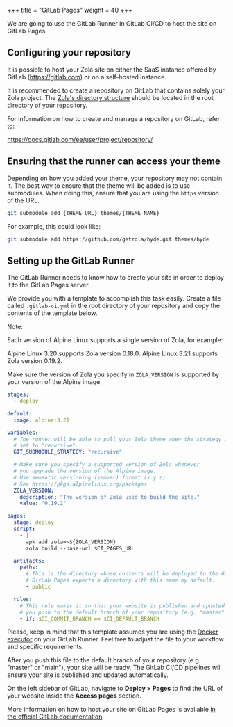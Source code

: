 +++
title = "GitLab Pages"
weight = 40
+++

We are going to use the GitLab Runner in GitLab CI/CD to host
the site on GitLab Pages.

## Configuring your repository

It is possible to host your Zola site on either the SaaS instance offered by
GitLab (<https://gitlab.com>) or on a self-hosted instance.

It is recommended to create a repository on GitLab that contains solely your
Zola project. The [Zola's directory structure](https://www.getzola.org/documentation/getting-started/directory-structure/)
should be located in the root directory of your repository.

For information on how to create and manage a repository on GitLab, refer to:

<https://docs.gitlab.com/ee/user/project/repository/>

## Ensuring that the runner can access your theme

Depending on how you added your theme, your repository may not contain it.
The best way to ensure that the theme will be added is to use submodules.
When doing this, ensure that you are using the `https` version of the URL.

```bash
git submodule add {THEME_URL} themes/{THEME_NAME}
```

For example, this could look like:

```bash
git submodule add https://github.com/getzola/hyde.git themes/hyde
```

## Setting up the GitLab Runner

The GitLab Runner needs to know how to create your site in order to deploy
it to the GitLab Pages server.

We provide you with a template to accomplish this task easily.
Create a file called `.gitlab-ci.yml` in the root directory of your
repository and copy the contents of the template below.

Note:

Each version of Alpine Linux supports a single version of Zola, for example:

Alpine Linux 3.20 supports Zola version 0.18.0.
Alpine Linux 3.21 supports Zola version 0.19.2.

Make sure the version of Zola you specify in `ZOLA_VERSION` is supported by your version of the Alpine image.

```yaml
stages:
  - deploy

default:
  image: alpine:3.21

variables:
  # The runner will be able to pull your Zola theme when the strategy is
  # set to "recursive".
  GIT_SUBMODULE_STRATEGY: "recursive"

  # Make sure you specify a supported version of Zola whenever
  # you upgrade the version of the Alpine image.
  # Use semantic versioning (semver) format (x.y.z).
  # See https://pkgs.alpinelinux.org/packages
  ZOLA_VERSION:
    description: "The version of Zola used to build the site."
    value: "0.19.2"

pages:
  stage: deploy
  script:
    - |
      apk add zola=~${ZOLA_VERSION}
      zola build --base-url $CI_PAGES_URL

  artifacts:
    paths:
      # This is the directory whose contents will be deployed to the GitLab Pages server.
      # GitLab Pages expects a directory with this name by default.
      - public

  rules:
    # This rule makes it so that your website is published and updated only when
    # you push to the default branch of your repository (e.g. "master" or "main").
    - if: $CI_COMMIT_BRANCH == $CI_DEFAULT_BRANCH
```

Please, keep in mind that this template assumes you are using the
[Docker executor](https://docs.gitlab.com/runner/executors/docker.html)
on your GitLab Runner.
Feel free to adjust the file to your workflow and specific requirements.

After you push this file to the default branch of your repository
(e.g. "master" or "main"), your site will be ready. The GitLab CI/CD pipelines
will ensure your site is published and updated automatically.

On the left sidebar of GitLab, navigate to **Deploy > Pages** to find the URL of your
website inside the **Access pages** section.

More information on how to host your site on GitLab Pages is available
[in the official GitLab documentation](https://docs.gitlab.com/ee/user/project/pages/).
